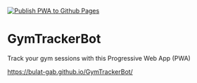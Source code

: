 [![Publish PWA to Github Pages](https://github.com/bulat-gab/GymTrackerBot/actions/workflows/publish.yml/badge.svg)](https://github.com/bulat-gab/GymTrackerBot/actions/workflows/publish.yml)

# GymTrackerBot
Track your gym sessions with this Progressive Web App (PWA)

https://bulat-gab.github.io/GymTrackerBot/
